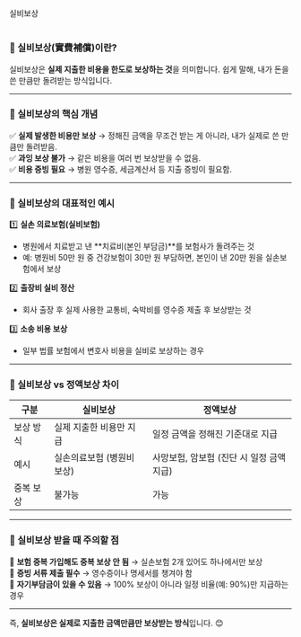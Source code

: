 실비보상

#
### **📌 실비보상(實費補償)이란?**  
실비보상은 **실제 지출한 비용을 한도로 보상하는 것**을 의미합니다. 쉽게 말해, 내가 돈을 쓴 만큼만 돌려받는 방식입니다.  

---

### **📍 실비보상의 핵심 개념**  
✅ **실제 발생한 비용만 보상** → 정해진 금액을 무조건 받는 게 아니라, 내가 실제로 쓴 만큼만 돌려받음.  
✅ **과잉 보상 불가** → 같은 비용을 여러 번 보상받을 수 없음.  
✅ **비용 증빙 필요** → 병원 영수증, 세금계산서 등 지출 증빙이 필요함.  

---

### **📍 실비보상의 대표적인 예시**  
1️⃣ **실손 의료보험(실비보험)**  
   - 병원에서 치료받고 낸 **치료비(본인 부담금)**를 보험사가 돌려주는 것  
   - 예: 병원비 50만 원 중 건강보험이 30만 원 부담하면, 본인이 낸 20만 원을 실손보험에서 보상  

2️⃣ **출장비 실비 정산**  
   - 회사 출장 후 실제 사용한 교통비, 숙박비를 영수증 제출 후 보상받는 것  

3️⃣ **소송 비용 보상**  
   - 일부 법률 보험에서 변호사 비용을 실비로 보상하는 경우  

---

### **📍 실비보상 vs 정액보상 차이**  
| 구분 | 실비보상 | 정액보상 |
|------|--------|--------|
| 보상 방식 | 실제 지출한 비용만 지급 | 일정 금액을 정해진 기준대로 지급 |
| 예시 | 실손의료보험 (병원비 보상) | 사망보험, 암보험 (진단 시 일정 금액 지급) |
| 중복 보상 | 불가능 | 가능 |

---

### **📍 실비보상 받을 때 주의할 점**  
🔹 **보험 중복 가입해도 중복 보상 안 됨** → 실손보험 2개 있어도 하나에서만 보상  
🔹 **증빙 서류 제출 필수** → 영수증이나 명세서를 챙겨야 함  
🔹 **자기부담금이 있을 수 있음** → 100% 보상이 아니라 일정 비율(예: 90%)만 지급하는 경우  

---

즉, **실비보상은 실제로 지출한 금액만큼만 보상받는 방식**입니다. 😊